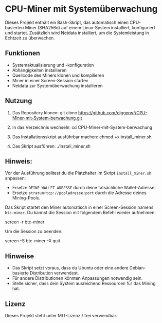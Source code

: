 CPU-Miner mit Systemüberwachung
================================

Dieses Projekt enthält ein Bash-Skript, das automatisch einen CPU-basierten Miner (SHA256d) auf einem Linux-System installiert, konfiguriert und startet. Zusätzlich wird Netdata installiert, um die Systemleistung in Echtzeit zu überwachen.

Funktionen
---------
- Systemaktualisierung und -konfiguration
- Abhängigkeiten installieren
- Quellcode des Miners klonen und kompilieren
- Miner in einer Screen-Session starten
- Netdata zur Systemüberwachung installieren

Nutzung
-------
1. Das Repository klonen:
   git clone  https://github.com/diggerwf/CPU-Miner-mit-System-berwachung.git

2. In das Verzeichnis wechseln:
   cd CPU-Miner-mit-System-berwachung

3. Das Installationsskript ausführbar machen:
   chmod +x install_miner.sh

4. Das Skript ausführen:
   ./install_miner.sh

Hinweis:
---------
Vor der Ausführung solltest du die Platzhalter im Skript `install_miner.sh` anpassen:

- Ersetze `DEINE_WALLET_ADRESSE` durch deine tatsächliche Wallet-Adresse.
- Ersetze `stratum+tcp://pooladresse:port` durch die Adresse deines Mining-Pools.

Das Skript startet den Miner automatisch in einer Screen-Session namens `btc-miner`. Du kannst die Session mit folgendem Befehl wieder aufnehmen:

   screen -r btc-miner

Um die Session zu beenden:

   screen -S btc-miner -X quit

Hinweise
--------
- Das Skript setzt voraus, dass du Ubuntu oder eine andere Debian-basierte Distribution verwendest.
- Für andere Distributionen könnten Anpassungen notwendig sein.
- Stelle sicher, dass dein System ausreichend Ressourcen für das Mining hat.

Lizenz
------
Dieses Projekt steht unter MIT-Lizenz / frei verwendbar.
